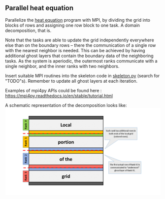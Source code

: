 ## Parallel heat equation

Parallelize the [heat equation](../../numpy/heat-equation) program with MPI,
by dividing the grid into blocks of rows and assigning one row block to one
task. A domain decomposition, that is.

Note that the tasks are able to update the grid independently everywhere else
than on the boundary rows – there the communication of a single row with the
nearest neighbor is needed. This can be achieved by having additional ghost
layers that contain the boundary data of the neighboring tasks. As the system
is aperiodic, the outermost ranks communicate with a single neighbor, and the
inner ranks with two neighbors.

Insert suitable MPI routines into the skeleton code in
[skeleton.py](skeleton.py) (search for "TODO"s).
Remember to update all ghost layers at each iteration.

Examples of mpi4py APIs could be found here : https://mpi4py.readthedocs.io/en/stable/tutorial.html

A schematic representation of the decomposition looks like:
![img](domain_decomposition.png)
